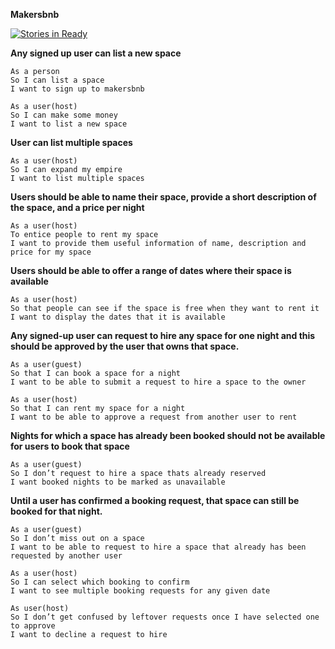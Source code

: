 **Makersbnb**

[![Stories in Ready](https://badge.waffle.io/tobywinter/makersbnb_2017.png?label=ready&title=Ready)](https://waffle.io/tobywinter/makersbnb_2017?utm_source=badge)


**Any signed up user can list a new space**
```
As a person
So I can list a space
I want to sign up to makersbnb

As a user(host)
So I can make some money
I want to list a new space
```
**User can list multiple spaces**
```
As a user(host)
So I can expand my empire
I want to list multiple spaces
```
**Users should be able to name their space, provide a short description of the space, and a price per night**
```
As a user(host)
To entice people to rent my space
I want to provide them useful information of name, description and price for my space
```
**Users should be able to offer a range of dates where their space is available**
```
As a user(host)
So that people can see if the space is free when they want to rent it
I want to display the dates that it is available
```
**Any signed-up user can request to hire any space for one night and this should be approved by the user that owns that space.**
```
As a user(guest)
So that I can book a space for a night
I want to be able to submit a request to hire a space to the owner

As a user(host)
So that I can rent my space for a night
I want to be able to approve a request from another user to rent
```
**Nights for which a space has already been booked should not be available for users to book that space**
```
As a user(guest)
So I don’t request to hire a space thats already reserved
I want booked nights to be marked as unavailable
```
**Until a user has confirmed a booking request, that space can still be booked for that night.**
```
As a user(guest)
So I don’t miss out on a space
I want to be able to request to hire a space that already has been requested by another user

As a user(host)
So I can select which booking to confirm
I want to see multiple booking requests for any given date

As user(host)
So I don’t get confused by leftover requests once I have selected one to approve
I want to decline a request to hire
```

